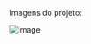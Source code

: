 Imagens do projeto:

![image](https://github.com/user-attachments/assets/a6e0bc4b-0581-4426-bfe9-b52e9af71e5c)

